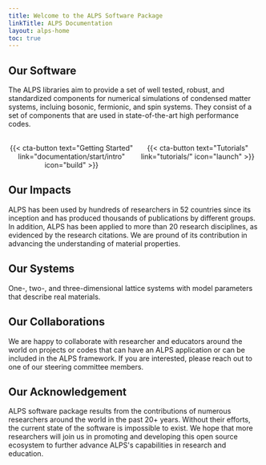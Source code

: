 ```yaml
---
title: Welcome to the ALPS Software Package
linkTitle: ALPS Documentation
layout: alps-home
toc: true
---
```


<style>
div.mycontainer {
  width:100%;
  overflow:auto;
}
div.mycontainer div {
  width: 50%;  
  float: left;
  display: inline-block;
  text-align: center;
}
</style>

## Our Software

The ALPS libraries aim to provide a set of well tested, robust, and standardized components for numerical simulations of condensed matter systems, incluing bosonic, fermionic, and spin systems. They consist of a set of components that are used in state-of-the-art high performance codes. 

<br>
<div class="mycontainer">

<div>
{{< cta-button text="Getting Started" link="documentation/start/intro" icon="build" >}}
</div>

<div>
{{< cta-button text="Tutorials" link="tutorials/" icon="launch" >}}
</div>

</div>


## Our Impacts
ALPS has been used by hundreds of researchers in 52 countries since its inception and has produced thousands of publications by different groups. In addition, ALPS has been applied to more than 20 research disciplines, as evidenced by the research citations. We are pround of its contribution in advancing the understanding of material properties.

## Our Systems
One-, two-, and three-dimensional lattice systems with model parameters that describe real materials. 


## Our Collaborations
We are happy to collaborate with researcher and educators around the world on projects or codes that can have an ALPS application or can be included in the ALPS framework. If you are interested, please reach out to one of our steering committee members.

## Our Acknowledgement
ALPS software package results from the contributions of numerous researchers around the world in the past 20+ years. Without their efforts, the current state of the software is impossible to exist. We hope that more researchers will join us in promoting and developing this open source ecosystem to further advance ALPS's capabilities in research and education. 
